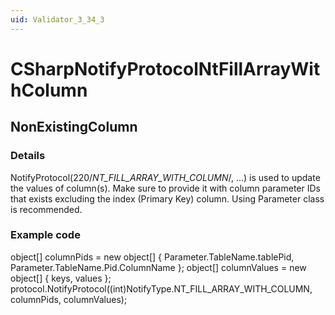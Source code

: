 ```yaml
---
uid: Validator_3_34_3
---
```


# CSharpNotifyProtocolNtFillArrayWithColumn

## NonExistingColumn

<!-- Description, Properties, ... sections are auto-generated. -->
<!-- REPLACE ME AUTO-GENERATION -->

### Details

NotifyProtocol(220/*NT_FILL_ARRAY_WITH_COLUMN*/, ...) is used to update the values of column(s).
Make sure to provide it with column parameter IDs that exists excluding the index (Primary Key) column.
Using Parameter class is recommended.

### Example code

object[] columnPids = new object[]
{
 Parameter.TableName.tablePid,
 Parameter.TableName.Pid.ColumnName
};
object[] columnValues = new object[]
{
 keys,
 values
};
protocol.NotifyProtocol((int)NotifyType.NT_FILL_ARRAY_WITH_COLUMN, columnPids, columnValues);
